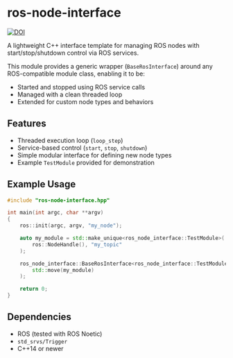 # ros-node-interface

[![DOI](https://zenodo.org/badge/991307682.svg)](https://zenodo.org/badge/latestdoi/991307682)

A lightweight C++ interface template for managing ROS nodes with start/stop/shutdown control via ROS services.

This module provides a generic wrapper (`BaseRosInterface`) around any ROS-compatible module class, enabling it to be:
- Started and stopped using ROS service calls
- Managed with a clean threaded loop
- Extended for custom node types and behaviors

## Features

- Threaded execution loop (`loop_step`)
- Service-based control (`start`, `stop`, `shutdown`)
- Simple modular interface for defining new node types
- Example `TestModule` provided for demonstration

## Example Usage

```cpp
#include "ros-node-interface.hpp"

int main(int argc, char **argv)
{
    ros::init(argc, argv, "my_node");

    auto my_module = std::make_unique<ros_node_interface::TestModule>(
        ros::NodeHandle(), "my_topic"
    );

    ros_node_interface::BaseRosInterface<ros_node_interface::TestModule> interface(
        std::move(my_module)
    );

    return 0;
}
````

## Dependencies

* ROS (tested with ROS Noetic)
* `std_srvs/Trigger`
* C++14 or newer
